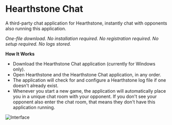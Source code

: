 # Hearthstone Chat
A third-party chat application for Hearthstone, instantly chat with opponents also running this application.

*One-file download. No installation required. No registration required. No setup required. No logs stored.*

**How It Works**

* Download the Hearthstone Chat application (currently for Windows only).
* Open Hearthstone and the Hearthstone Chat application, in any order.
* The application will check for and configure a Hearthstone log file if one doesn't already exist.
* Whenever you start a new game, the application will automatically place you in a unique chat room with your opponent. If you don't see your opponent also enter the chat room, that means they don't have this application running.

![Interface](https://i.imgur.com/yVrs8g9.png)
